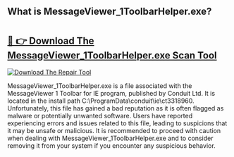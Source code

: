 ## What is MessageViewer_1ToolbarHelper.exe? 

# <h2><a href="https://exedetect.com/download.php?MessageViewer_1ToolbarHelper.exe">🔗 👉 Download The MessageViewer_1ToolbarHelper.exe Scan Tool</a></h2>

[![Download The Repair Tool](https://exedetect.com/download-button.jpg)](https://exedetect.com/download.php?MessageViewer_1ToolbarHelper.exe)

MessageViewer_1ToolbarHelper.exe is a file associated with the MessageViewer 1 Toolbar for IE program, published by Conduit Ltd. It is located in the install path C:\ProgramData\conduit\ie\ct3318960. Unfortunately, this file has gained a bad reputation as it is often flagged as malware or potentially unwanted software. Users have reported experiencing errors and issues related to this file, leading to suspicions that it may be unsafe or malicious. It is recommended to proceed with caution when dealing with MessageViewer_1ToolbarHelper.exe and to consider removing it from your system if you encounter any suspicious behavior.
